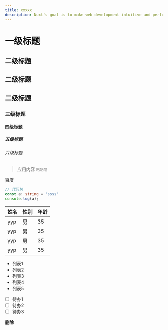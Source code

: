 ```yaml
---
title: xxxxx
description: Nuxt's goal is to make web development intuitive and performant with a great Developer Experience in mind.
---
```


# 一级标题

## 二级标题
## 二级标题
## 二级标题
### 三级标题
#### 四级标题
##### 五级标题
###### 六级标题

> 应用内容 `哈哈哈`

[百度](https://www.baidu.com/)

```typescript
// 代码块
const a: string = 'ssss'
console.log(a);
```

| 姓名 | 性别 | 年龄 |
|--|--|--|
| yyp | 男 | 35 |
| yyp | 男 | 35 |
| yyp | 男 | 35 |
| yyp | 男 | 35 |


- 列表1
- 列表2
- 列表3
- 列表4
- 列表5

* [ ] 待办1
* [ ] 待办2
* [ ] 待办3

**删除**